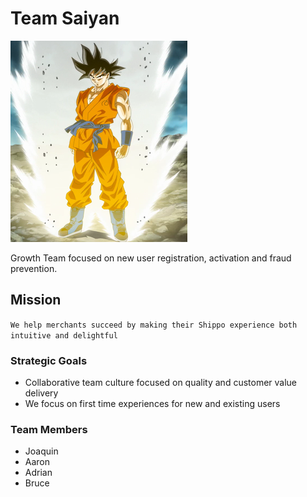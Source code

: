 # Team Saiyan

<img src=../rsrcs/saiyan.png>

Growth Team focused on new user registration, activation and fraud prevention.

## Mission

`We help merchants succeed by making their Shippo experience both intuitive and delightful`

### Strategic Goals

* Collaborative team culture focused on quality and customer value delivery
* We focus on first time experiences for new and existing users

### Team Members

* Joaquin
* Aaron
* Adrian
* Bruce